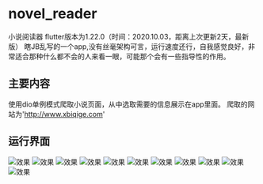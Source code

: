 # novel_reader

小说阅读器
flutter版本为1.22.0（时间：2020.10.03，距离上次更新2天，最新版）
瞎JB乱写的一个app,没有丝毫架构可言，运行速度还行，自我感觉良好，非常适合那种什么都不会的人来看一眼，可能那个会有一些指导性的作用。

## 主要内容
使用dio单例模式爬取小说页面，从中选取需要的信息展示在app里面。
爬取的网站为'http://www.xbiqige.com'

## 运行界面

![效果](https://github.com/wanghuzhen/myBookReader/blob/master/screen_shot/Screenshot_1601715253.png)
![效果](https://github.com/wanghuzhen/myBookReader/blob/master/screen_shot/Screenshot_1601715260.png)
![效果](https://github.com/wanghuzhen/myBookReader/blob/master/screen_shot/Screenshot_1601715263.png)
![效果](https://github.com/wanghuzhen/myBookReader/blob/master/screen_shot/Screenshot_1601715277.png)
![效果](https://github.com/wanghuzhen/myBookReader/blob/master/screen_shot/Screenshot_1601715291.png)
![效果](https://github.com/wanghuzhen/myBookReader/blob/master/screen_shot/Screenshot_1601715298.png)
![效果](https://github.com/wanghuzhen/myBookReader/blob/master/screen_shot/Screenshot_1601715320.png)
![效果](https://github.com/wanghuzhen/myBookReader/blob/master/screen_shot/Screenshot_1601715334.png)
![效果](https://github.com/wanghuzhen/myBookReader/blob/master/screen_shot/Screenshot_1601715338.png)
![效果](https://github.com/wanghuzhen/myBookReader/blob/master/screen_shot/Screenshot_1601715351.png)
![效果](https://github.com/wanghuzhen/myBookReader/blob/master/screen_shot/Screenshot_1601715355.png)
